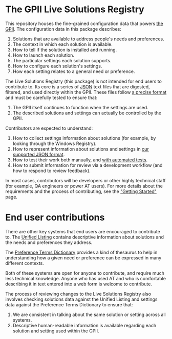 # The GPII Live Solutions Registry

This repository houses the fine-grained configuration data that powers [the GPII](http://gpii.net/).  The configuration
data in this package describes:

1. Solutions that are available to address people's needs and preferences.
2. The context in which each solution is available.
3. How to tell if the solution is installed and running.
4. How to launch each solution.
5. The particular settings each solution supports.
6. How to configure each solution's settings.
7. How each setting relates to a general need or preference.

The Live Solutions Registry (this package) is not intended for end users to contribute to.  Its core is a series of
[JSON](http://json.org/) text files that are digested, filtered, and used directly within the GPII.  These files
follow [a precise format](./docs/options-files.md) and must be carefully tested to ensure that:

 1. The GPII itself continues to function when the settings are used.
 2. The described solutions and settings can actually be controlled by the GPII.

Contributors are expected to understand:

1. How to collect settings information about solutions (for example, by looking through the Windows Registry).
2. How to represent information about solutions and settings in [our supported JSON format](./docs/options-files.md).
3. How to test their work both manually, and [with automated tests](./docs/running-tests.md).
4. How to submit information for review via a development workflow (and how to respond to review feedback).

In most cases, contributors will be developers or other highly technical staff (for example, QA engineers or power AT
users).  For more details about the requirements and the process of contributing, see the
["Getting Started"](./docs/getting-started.md) page.

# End user contributions

There are other key systems that end users are encouraged to contribute to.  The
[Unified Listing](http://ul.gpii.net) contains descriptive information about solutions and the needs and preferences
they address.

The [Preference Terms Dictionary](http://terms.gpii.net/)
provides a kind of thesaurus to help in understanding how a given need or preference can be expressed in many
different contexts.

Both of these systems are open for anyone to contribute, and require much less technical knowledge.  Anyone who has
used AT and who is comfortable describing it in text entered into a web form is welcome to contribute.

The process of reviewing changes to the Live Solutions Registry also involves checking solutions data against the
Unified Listing and settings data against the Preference Terms Dictionary to ensure that:

1. We are consistent in talking about the same solution or setting across all systems.
2. Descriptive human-readable information is available regarding each solution and setting used within the GPII.